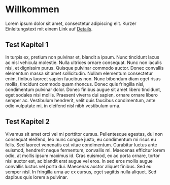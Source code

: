 # Willkommen

Lorem ipsum dolor sit amet, consectetur adipiscing elit. Kurzer Einleitungstext mit einem Link auf [Details](details.md).

## Test Kapitel 1

In turpis ex, pretium non pulvinar et, blandit a ipsum. Nunc tincidunt lacus ac nisl vehicula molestie. Nulla ultrices ornare consequat. Nunc non iaculis nisi, et dignissim purus. Quisque pulvinar commodo auctor. Donec convallis elementum massa sit amet sollicitudin. Nullam elementum consectetur enim, finibus laoreet sapien faucibus non. Nunc bibendum diam eget risus mollis, tincidunt commodo quam rhoncus. Donec quis fringilla nisl, condimentum pulvinar dolor. Donec finibus augue sit amet libero tincidunt, eget sodales nisi mollis. Praesent viverra dui sapien, ornare ornare libero semper ac. Vestibulum hendrerit, velit quis faucibus condimentum, ante odio vulputate mi, in eleifend nisl nibh vestibulum urna.

## Test Kapitel 2

Vivamus sit amet orci vel mi porttitor cursus. Pellentesque egestas, dui non consequat eleifend, leo nunc congue justo, eu condimentum mi risus eu felis. Sed laoreet venenatis est vitae condimentum. Curabitur luctus ante euismod, hendrerit neque fermentum, convallis mi. Maecenas efficitur lorem odio, at mollis ipsum maximus id. Cras euismod, ex ac porta ornare, tortor nisi auctor est, ac blandit erat augue vel eros. In sed eros mollis augue convallis luctus vel porta dui. Maecenas auctor aliquet finibus. Sed eu semper nisl. In fringilla urna ac ex cursus, eget sagittis nulla aliquet. Sed dapibus quis lorem a pulvinar.